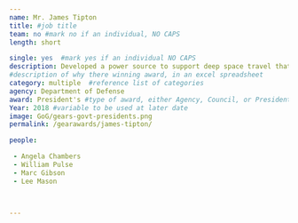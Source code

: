```yaml
---
name: Mr. James Tipton
title: #job title
team: no #mark no if an individual, NO CAPS
length: short

single: yes  #mark yes if an individual NO CAPS
description: Developed a power source to support deep space travel that outlasts existing fuel sources. Using Stirling-engine  technology, this team tested a fuel source that paves the way for future manned missions to Mars and ensures that astronauts have adequate electrical power for long-term missions.
#description of why there winning award, in an excel spreadsheet
category: multiple  #reference list of categories
agency: Department of Defense
award: President's #type of award, either Agency, Council, or President's; this is case sensitive so make sure to match the options listed exactly. This section generates the format of the card
Year: 2018 #variable to be used at later date
image: GoG/gears-govt-presidents.png
permalink: /gearawards/james-tipton/

people:

 - Angela Chambers
 - William Pulse
 - Marc Gibson
 - Lee Mason



---
```

